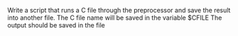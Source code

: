 Write a script that runs a C file through the preprocessor and save the result into another file.
		The C file name will be saved in the variable $CFILE
		The output should be saved in the file 
